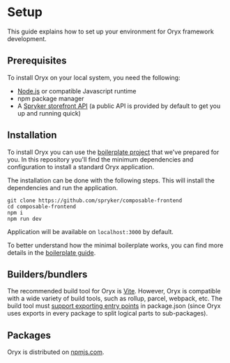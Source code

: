 # Setup

This guide explains how to set up your environment for Oryx framework development.

## Prerequisites

To install Oryx on your local system, you need the following:

- [Node.js](https://nodejs.org/) or compatible Javascript runtime
- npm package manager
- A [Spryker storefront API](https://docs.spryker.com/docs/scos/dev/glue-api-guides/202204.0/glue-rest-api.html) (a public API is provided by default to get you up and running quick)

## Installation

To install Oryx you can use the [boilerplate project](https://github.com/spryker/composable-frontend) that we've prepared for you. In this repository you'll find the minimum dependencies and configuration to install a standard Oryx application.

The installation can be done with the following steps. This will install the dependencies and run the application.

```
git clone https://github.com/spryker/composable-frontend
cd composable-frontend
npm i
npm run dev
```

Application will be available on `localhost:3000` by default.

To better understand how the minimal boilerplate works, you can find more details in the [boilerplate guide](./boilerplate.md).

## Builders/bundlers

The recommended build tool for Oryx is [Vite](https://vitejs.dev/). However, Oryx is compatible with a wide variety of build tools, such as rollup, parcel, webpack, etc.
The build tool must [support exporting entry points](https://nodejs.org/api/packages.html#package-entry-points) in package.json (since Oryx uses exports in every package to split logical parts to sub-packages).

## Packages

Oryx is distributed on [npmjs.com](https://www.npmjs.com/org/spryker-oryx).  
